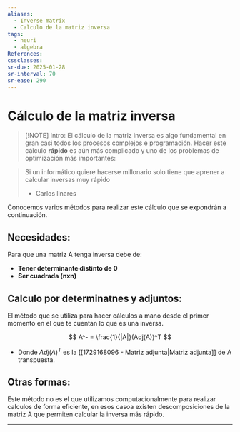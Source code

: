 ```yaml
---
aliases:
  - Inverse matrix
  - Calculo de la matriz inversa
tags:
  - heuri
  - algebra
References: 
cssclasses: 
sr-due: 2025-01-28
sr-interval: 70
sr-ease: 290
---
```

# Cálculo de la matriz inversa

> [!NOTE] Intro: 
> El cálculo de la matriz inversa es algo fundamental en gran casi todos los procesos complejos e programación. 
> Hacer este cálculo **rápido** es aún más complicado y uno de los problemas de optimización más importantes: 


> Si un informático quiere hacerse millonario solo tiene que aprener a calcular inversas muy rápido 
> - Carlos linares


Conocemos varios métodos para realizar este cálculo que se expondrán a continuación. 

## Necesidades: 
Para que una matriz A tenga inversa debe de:
+ **Tener determinante distinto de 0**
+ **Ser cuadrada (nxn)**
## Calculo por determinatnes y adjuntos: 

El método que se utiliza para hacer cálculos a mano desde el primer momento en el que te cuentan lo que es una inversa. 

$$
A^- = \frac{1}{|A|}(Adj(A))^T
$$
+ Donde $Adj(A)^T$ es la [[1729168096 - Matriz adjunta|Matriz adjunta]] de A transpuesta.
## Otras formas: 

Este método no es el que utilizamos computacionalmente para realizar calculos de forma eficiente, en esos casoa existen descomposiciones de la matriz A que permiten calcular la inversa más rápido.


***
